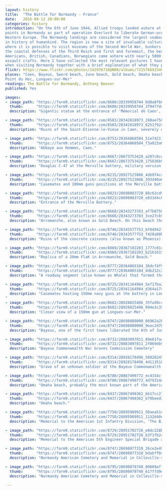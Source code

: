 ```yaml
---
layout: history
title:  "The Battle for Normandy - France"
date:   2016-08-12 20:00:00
categories: history
introduction: "On the 6th of June 1944, Allied troops landed ashore at strategic
points in Normandy as part of operation Overlord to liberate German-occupied 
Western Europe. The Normandy landings are considered the largest seaborne invasion
in history of humankind. The region is now a site of invaluable cultural heritage,
where it is possible to visit museums of the Second World War, bunkers that formed
the coastal defenses of the Third Reich and first and foremost, the beaches where
Americans, British, Canadians, Norwegians came ashore with nearly 5000 landing and 
assault crafts. Here I have collected the most relevant pictures I have taken
when visiting Normandy together with a brief explanation of what they portray."
flickr: https://www.flickr.com/photos/142976716@N08/albums/72157669334612003
places: "Caen, Bayeux, Sword beach, Juno beach, Gold beach, Omaha beach, Utah beach
Point du Hoc, Longues-sur-Mer"
readings: The Battle for Normandy, Anthony Beevor
published: Yes

images:
- image_path: "https://farm9.staticflickr.com/8600/28339958744_0d0a8fb08f_h.jpg"
  thumb:      "https://farm9.staticflickr.com/8600/28339958744_3f9477d493_m.jpg"
  description: "Gigantic statue at the entrance of 'Mémorial de Caen', depicting Alfred Eisenstaedt's photograph 'V-J Day in Times Square', portraying an American sailor kissing a woman in a white dress on Victory over Japan Day (V-J Day) in Times Square in New York City."

- image_path: "https://farm9.staticflickr.com/8583/28342818973_288ae75876_h.jpg"
  thumb:      "https://farm9.staticflickr.com/8583/28342818973_6251f92cbd_m.jpg"
  description: "Ruins of the Saint-Étienne-le-Vieux in Caen, severely damaged during the bombings of World War II."

- image_path: "https://farm9.staticflickr.com/8753/28364868584_51e7421ff9_h.jpg"
  thumb:      "https://farm9.staticflickr.com/8753/28364868584_f3a823a069_m.jpg"
  description: "Abbaye aux Hommes, Caen."

- image_path: "https://farm9.staticflickr.com/8667/28673753420_a207c8cd88_h.jpg"
  thumb:      "https://farm9.staticflickr.com/8667/28673753420_175836b95f_m.jpg"
  description: "Douglas C-47 at the Merville battery, military version of the Douglas DC-3. Mainly used as a transport plane."

- image_path: "https://farm9.staticflickr.com/8215/28927523086_4db9f4c4c0_h.jpg"
  thumb:      "https://farm9.staticflickr.com/8215/28927523086_393d40a65b_m.jpg"
  description: "Casemates and 100mm guns positions at the Merville battery. Anti-aircraft defenses consisted in 20mm FlaKs. The site was taken by the British 9th Parachute Battalion in the early morning of the 6th of June 1944."

- image_path: "https://farm9.staticflickr.com/8823/28698083720_88c62cd94c_h.jpg"
  thumb:      "https://farm9.staticflickr.com/8823/28698083720_e033d4c093_m.jpg"
  description: "Entrance of the Merville Battery."

- image_path: "https://farm9.staticflickr.com/8668/28343273783_af7b875033_h.jpg"
  thumb:      "https://farm9.staticflickr.com/8668/28343273783_3ce27cb508_m.jpg"
  description: "Arromanche, also known as Gold Beach. On this beach the Allied put in place a massive cargo offloading operation using portable harbours called Mulberry Harbours."

- image_path: "https://farm9.staticflickr.com/8746/28343577753_bf049421df_h.jpg"
  thumb:      "https://farm9.staticflickr.com/8746/28343577753_f428a80ba2_m.jpg"
  description: "Ruins of the concrete caissons (also known as Phoenix) constituting the supporting structure of the Mulberry Harbours in Arromanche."

- image_path: "https://farm9.staticflickr.com/8869/28367102203_1777c014ae_h.jpg"
  thumb:      "https://farm9.staticflickr.com/8869/28367102203_b21b161533_m.jpg"
  description: "Replica of a 20mm FlaK in Arromanche, Gold Beach."

- image_path: "https://farm9.staticflickr.com/8777/28364865104_36dcf4f9aa_h.jpg"
  thumb:      "https://farm9.staticflickr.com/8777/28364865104_ddb212c2a4_m.jpg"
  description: "A roadway segment (also known as Whale) that formed the Mulberry Harbours."

- image_path: "https://farm9.staticflickr.com/8725/28341164984_5ef17ba240_h.jpg"
  thumb:      "https://farm9.staticflickr.com/8725/28341164984_d364a17475_m.jpg"
  description: "Casemates hosting 150mm navy guns at the battery in Longues-sur-Mer. The site was part of the Atlantic Wall, the line of coastal fortifications commanded by general Rommel.
"
- image_path: "https://farm9.staticflickr.com/8682/28928025406_35fa50cc3b_h.jpg"
  thumb:      "https://farm9.staticflickr.com/8682/28928025406_994e3c35ef_m.jpg"
  description: "Closer view of a 150mm gun at Longues-sur-Mer."

- image_path: "https://farm9.staticflickr.com/8747/28698080000_66962a2b37_h.jpg"
  thumb:      "https://farm9.staticflickr.com/8747/28698080000_9eac2d783b_m.jpg"
  description: "Bayeux, one of the first towns liberated the 6th of June 1944."

- image_path: "https://farm9.staticflickr.com/8732/28883897811_89e61faaff_h.jpg"
  thumb:      "https://farm9.staticflickr.com/8732/28883897811_2f869db9db_m.jpg"
  description: "Bayeux Commonwealth War Graves Commission Cemetery"

- image_path: "https://farm9.staticflickr.com/8314/28928178496_58926245ab_h.jpg"
  thumb:      "https://farm9.staticflickr.com/8314/28928178496_4d113518f7_m.jpg"
  description: "Grave of an unknown soldier at the Bayeux Commonwealth War Graves Commission Cemetery died on the 6th of June 1944."

- image_path: "https://farm9.staticflickr.com/8780/28867490772_ec4334cfac_h.jpg"
  thumb:      "https://farm9.staticflickr.com/8780/28867490772_4d79314d1b_m.jpg"
  description: "Omaha beach, probably the most known part of the American sector."

- image_path: "https://farm9.staticflickr.com/8437/28867498362_bb17cc2733_h.jpg"
  thumb:      "https://farm9.staticflickr.com/8437/28867498362_b79beed322_m.jpg"
  description: "Omaha beach."

- image_path: "https://farm8.staticflickr.com/7750/28895989911_50aea51c34_h.jpg"
  thumb:      "https://farm8.staticflickr.com/7750/28895989911_1132d40e61_m.jpg"
  description: "Memorial to the American 1st Infantry Division, 'The Big Red One', at Omaha beach. Engraved on this momnument are the names of the 627 soldiers from the 1st Infantry who gave their lives to liberate Europe. Their motto: 'No Mission Too Difficult, No Sacrifice Too Great, Duty First'."

- image_path: "https://farm9.staticflickr.com/8729/28951702726_e0dc228b5f_h.jpg"
  thumb:      "https://farm9.staticflickr.com/8729/28951702726_b3f1fb24ee_m.jpg"
  description: "Memorial to the American 5th Engineer Special Brigade at Omaha Beach."

- image_path: "https://farm9.staticflickr.com/8747/28698077310_26ce2e49a4_h.jpg"
  thumb:      "https://farm9.staticflickr.com/8747/28698077310_bdabff04a7_m.jpg"
  description: "Normandy American Cemetery and Memorial in Colleville-sur-Mer (Omaha beach)"

- image_path: "https://farm9.staticflickr.com/8795/28698078740_00889aff4b_h.jpg"
  thumb:      "https://farm9.staticflickr.com/8795/28698078740_617ffd9da3_m.jpg"
  description: "Normandy American Cemetery and Memorial in Colleville-sur-Mer (Omaha beach)"

---
```

